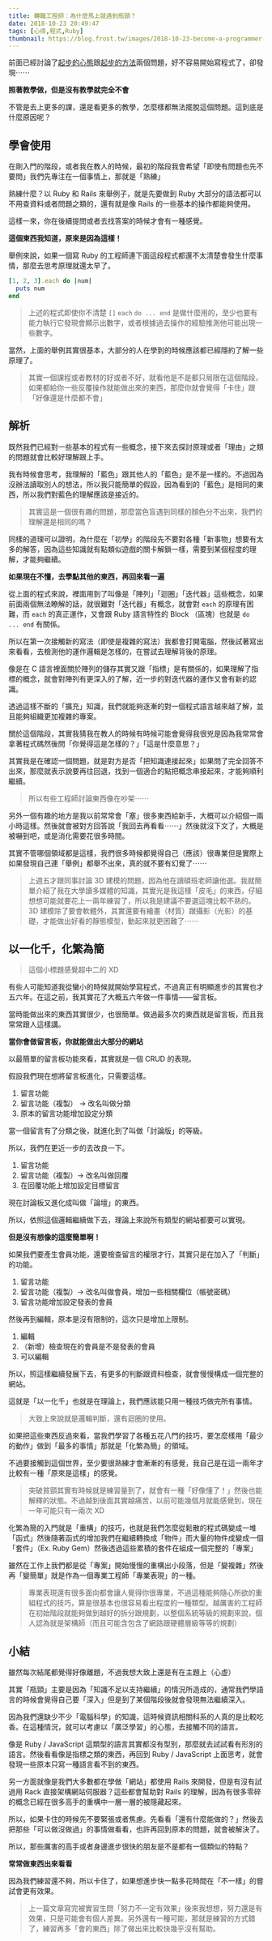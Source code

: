 ```yaml
---
title: 轉職工程師：為什麼馬上就遇到瓶頸？
date: 2018-10-23 20:49:47
tags: [心得,程式,Ruby]
thumbnail: https://blog.frost.tw/images/2018-10-23-become-a-programmer-why-is-bottleneck-coming-very-soon/thumbnail.jpg
---
```


前面已經討論了[起步的心態](https://blog.frost.tw/posts/2018/09/25/Become-a-programmer-lose-at-the-starting-line/)跟[起步的方法](https://blog.frost.tw/posts/2018/10/02/Become-a-programmer-how-to-start/)兩個問題，好不容易開始寫程式了，卻發現⋯⋯

**照著教學做，但是沒有教學就完全不會**

不管是去上更多的課，還是看更多的教學，怎麼樣都無法擺脫這個問題。這到底是什麼原因呢？

<!-- more -->

## 學會使用

在剛入門的階段，或者我在教人的時候，最初的階段我會希望「即使有問題也先不要問」我們先專注在一個事情上，那就是「熟練」

熟練什麼？以 Ruby 和 Rails 來舉例子，就是先要做到 Ruby 大部分的語法都可以不用查資料或者問題之類的，還有就是像 Rails 的一些基本的操作都能夠使用。

這樣一來，你在後續提問或者去找答案的時候才會有一種感覺。

**這個東西我知道，原來是因為這樣！**

舉例來說，如果一個寫 Ruby 的工程師連下面這段程式都還不太清楚會發生什麼事情，那麼去思考原理就還太早了。

```ruby
[1, 2, 3].each do |num|
  puts num
end
```

> 上述的程式即使你不清楚 `[]` `each` `do ... end` 是做什麼用的，至少也要有能力執行它發現會顯示出數字，或者根據過去操作的經驗推測他可能出現一些數字。

當然，上面的舉例其實很基本，大部分的人在學到的時候應該都已經隱約了解一些原理了。

> 其實一個課程或者教材的好或者不好，就看他是不是都只局限在這個階段，如果都給你一些反覆操作就能做出來的東西，那麼你就會覺得「卡住」跟「好像還是什麼都不會」

## 解析

既然我們已經對一些基本的程式有一些概念，接下來去探討原理或者「理由」之類的問題就會比較好理解跟上手。

我有時候會思考，我理解的「藍色」跟其他人的「藍色」是不是一樣的。不過因為沒辦法讀取別人的想法，所以我只能簡單的假設，因為看到的「藍色」是相同的東西，所以我們對藍色的理解應該是接近的。

> 其實這是一個很有趣的問題，那麼當色盲遇到同樣的顏色分不出來，我們的理解還是相同的嗎？

同樣的道理可以證明，為什麼在「初學」的階段先不要對各種「新事物」想要有太多的解答，因為這些知識就有點類似遊戲的關卡解鎖一樣，需要到某個程度的理解，才能夠繼續。

**如果現在不懂，去學點其他的東西，再回來看一遍**

從上面的程式來說，裡面用到了叫像是「陣列」「迴圈」「迭代器」這些概念，如果前面兩個無法瞭解的話，就很難對「迭代器」有概念，就會對 `each` 的原理有困難，而 `each` 的真正運作，又會跟 Ruby 語言特性的 Block （區塊）也就是 `do ... end` 有關係。

所以在第一次接觸新的寫法（即使是複雜的寫法）我都會打開電腦，然後試著寫出來看看，去檢測他的運作邏輯是怎樣的，在嘗試去理解背後的原理。

像是在 C 語言裡面關於陣列的儲存其實又跟「指標」是有關係的，如果理解了指標的概念，就會對陣列有更深入的了解，近一步的對迭代器的運作又會有新的認識。

透過這樣不斷的「擴充」知識，我們就能夠逐漸的對一個程式語言越來越了解，並且能夠組織更加複雜的專案。

關於這個階段，其實我猜我在教人的時候有時候可能會覺得我很兇是因為我常常會拿著程式碼然後問「你覺得這是怎樣的？」「這是什麼意思？」

其實我是在確認一個問題，就是對方是否「把知識連接起來」如果問了完全回答不出來，那麼就表示說要再往回退，找到一個適合的點把概念串接起來，才能夠順利繼續。

> 所以有些工程師討論東西像在吵架⋯⋯

另外一個有趣的地方是我以前常常會「塞」很多東西給新手，大概可以介紹個一兩小時這樣。然後就會被對方回答說「我回去再看看⋯⋯」然後就沒下文了，大概是被嚇到吧，或是消化需要花很多時間。

其實不管哪個領域都是這樣，我們很多時候都覺得自己（應該）很專業但是實際上如果發現自己連「舉例」都舉不出來，真的就不要有幻覺了⋯⋯

> 上週五才跟同事討論 3D 建模的問題，因為他在讀碩班老師讓他選。我就簡單介紹了我在大學讀多媒體的知識，其實光是我這樣「皮毛」的東西，仔細想想可能就要花上一兩年練習了，所以我是建議不要選這塊比較不熟的。
> 3D 建模除了要會軟體外，其實還要有繪畫（材質）跟攝影（光影）的基礎，才能做出好看的靜態模型，動起來就更困難了⋯⋯

## 以一化千，化繁為簡

> 這個小標題感覺超中二的 XD

有些人可能知道我從蠻小的時候就開始學寫程式，不過真正有明顯進步的其實也才五六年。在這之前，我其實花了大概五六年做一件事情——留言板。

當時能做出來的東西其實很少，也很簡單。做過最多次的東西就是留言板，而且我常常跟人這樣講。

**當你會做留言板，你就能做出大部分的網站**

以最簡單的留言板功能來看，其實就是一個 CRUD 的表現。

假設我們現在想將留言板進化，只需要這樣。

1. 留言功能
2. 留言功能（複製） -> 改名叫做分類
3. 原本的留言功能增加設定分類

當一個留言有了分類之後，就進化到了叫做「討論版」的等級。

所以，我們在更近一步的去改良一下。

1. 留言功能
2. 留言功能（複製）-> 改名叫做回覆
3. 在回覆功能上增加設定目標留言

現在討論板又進化成叫做「論壇」的東西。

所以，依照這個邏輯繼續做下去，理論上來說所有類型的網站都要可以實現。

**但是沒有想像的這麼簡單啊！**

如果我們要產生會員功能，還要檢查留言的權限才行，其實只是在加入了「判斷」的功能。

1. 留言功能
2. 留言功能（複製）-> 改名叫做會員，增加一些相關欄位（帳號密碼）
3. 留言功能增加設定發表的會員

然後再到編輯，原本是沒有限制的，這次只是增加上限制。

1. 編輯
2. （新增）檢查現在的會員是不是發表的會員
3. 可以編輯

所以，照這樣繼續發展下去，有更多的判斷跟資料檢查，就會慢慢構成一個完整的網站。

這就是「以一化千」也就是在理論上，我們應該能只用一種技巧做完所有事情。

> 大致上來說就是邏輯判斷，還有迴圈的使用。

如果把這些東西反過來看，當我們學習了各種五花八門的技巧，要怎麼樣用「最少的動作」做到「最多的事情」那就是「化繁為簡」的領域。

不過要接觸到這個世界，至少要很熟練才會漸漸的有感覺，我自己是在這一兩年才比較有一種「原來是這樣」的感覺。

> 突破貧頸其實有時候就是練習量到了，就會有一種「好像懂了！」然後也能解釋的狀態。不過越到後面其實越痛苦，以前可能幾個月就能感覺到，現在一年可能只有一兩次 XD

化繁為簡的入門就是「重構」的技巧，也就是我們怎麼從鬆散的程式碼變成一堆「函式」然後隨著函式的增加我們在繼續轉換成「物件」而大量的物件成變成一個「套件」（Ex. Ruby Gem）然後透過這些累積的套件在組成一個完整的「專案」

雖然在工作上我們都是從「專案」開始慢慢的重構出小段落，但是「變複雜」然後再「變簡單」就是作為一個專業工程師「專業表現」的一種。

> 專業表現還有很多面向都會讓人覺得你很專業，不過這種能夠隨心所欲的重組程式的技巧，算是很基本也很容易看出程度的一種類型。越厲害的工程師在初始階段就能夠做到越好的拆分跟規劃，以整個系統等級的規劃來說，個人認為就是架構師（而且可能含包含了網路跟硬體層級等等的規劃）

## 小結

雖然每次結尾都覺得好像離題，不過我想大致上還是有在主題上（心虛）

其實「瓶頸」主要是因為「知識不足以支持繼續」的情況所造成的，通常我們學語言的時候會覺得自己要「深入」但是到了某個階段後就會發現無法繼續深入。

因為我們還缺少不少「電腦科學」的知識，這時候資訊相關科系的人真的是比較吃香。在這種情況，就可以考慮以「廣泛學習」的心態，去接觸不同的語言。

像是 Ruby / JavaScript 這類型的語言其實都沒有型別，那麼就去試試看有形別的語言。然後看看像是指標之類的東西，再回到 Ruby / JavaScript 上面思考，就會發現一些原本只寫一種語言看不到的東西。

另一方面就像是我們大多數都在學做「網站」都使用 Rails 來開發，但是有沒有試過用 Rack 直接架構網站伺服器？這些都會幫助對 Rails 的理解，因為有很多零碎的概念已經在很多高手的重構中一層一層的被隱藏起來。

所以，如果卡住的時候先不要緊張或者焦慮。先看看「還有什麼能做的？」然後去把那些「可以做沒做過」的事情做看看，也許再回到原本的問題，就會被解決了。

所以，那些厲害的高手或者身邊進步很快的朋友是不是都有一個類似的特點？

**常常做東西出來看看**

因為我們練習還不夠，所以卡住了，如果想進步快一點多花時間在「不一樣」的嘗試會更有效果。

> 上一篇文章寫完被實習生問「努力不一定有效果」後來我想想，努力還是有效果，只是可能會有個人差異。另外還有一種可能，那就是練習的方式錯了，練習再多「會的東西」除了做出來比較快幾乎沒有幫助。
